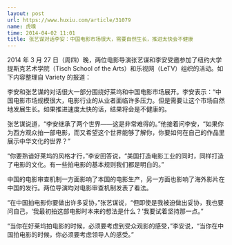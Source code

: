 ```yaml
---
layout: post
url: https://www.huxiu.com/article/31079
name: 虎嗅
time: 2014-04-02 11:01
title: 张艺谋对话李安：中国电影市场很大，需要自然生长，推进太快会不健康
---
```

2014 年 3 月 27 日（周四）晚，两位电影导演张艺谋和李安受邀参加了纽约大学提斯克艺术学院（Tisch School of the Arts）和乐视网（LeTV）组织的活动。如下内容整理自 Variety 的报道：

李安和张艺谋的对话很大一部分围绕好莱坞和中国电影市场展开。李安表示：“中国电影市场规模很大，电影行业的从业者面临许多压力。但是需要让这个市场自然地发展生长。如果推进速度太快的话，结果将会是不健康的。

张艺谋说道，“李安继承了两个世界——这是非常难得的。”他接着问李安，“如果你为西方观众拍一部电影，而又希望这个世界能够了解你，你要如何在自己的作品里展示中华文化的世界？”

“你要熟谙好莱坞的风格才行，”李安回答说，“美国打造电影工业的同时，同样打造了电影的文化。有一些拍电影的基本规则我们都是明白的。”

中国的电影审查机制一方面影响了本国的电影生产，另一方面也影响了海外影片在中国的发行。两位导演均对电影审查机制发表了看法。

“在中国拍电影你要做出许多妥协，”张艺谋说，“但即使是我被迫做出妥协，我也要问自己，‘我最初拍这部电影时本来的想法是什么？’我要试着坚持那一点。”

“当你在好莱坞拍电影的时候，必须要考虑到受众观影的感受，”李安说，“当你在中国拍电影的时候，你必须要考虑领导人的感受。”

